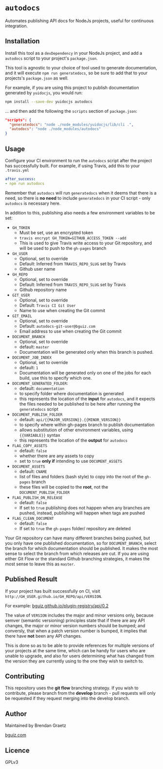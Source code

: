 # `autodocs`

Automates publishing API docs for NodeJs projects, useful for continuous integration.

## Installation

Install this tool as a `devDependency` in your NodeJs project,
and add a `autodocs` script to your project's `package.json`.

This tool is agnostic to your choice of tool used to generate documentation,
and it will execute `npm run generatedocs`,
so be sure to add that to your projects's `package.json` as well.

For example, if you are using this project to publish documentation
generated by `yuidocjs`, you would run:

```bash
npm install --save-dev yuidocjs autodocs
```

... and then add the following the `scripts` section of `package.json`:

```json
"scripts": {
  "generatedocs": "node ./node_modules/yuidocjs/lib/cli .",
  "autodocs": "node ./node_modules/autodocs"
}
```

## Usage

Configure your CI environment to run the `autodocs` script
after the project has successfully built.
For example, if using Travis, add this to your `.travis.yml`

```yaml
after_success:
- npm run autodocs
```

Remember that `autodocs` will run `generatedocs` when it deems that there is a need,
so there is **no need** to include `generatedocs` in your CI script -
only `autodocs` is necessary here.

In addition to this, publishing also needs a few environment variables to be set:

- `GH_TOKEN`
  - Must be set, use an encrypted token
  - `travis encrypt GH_TOKEN=GITHUB_ACCESS_TOKEN --add`
  - This is used to give Travis write access to your Git repository,
    and will be used to push to the `gh-pages` branch
- `GH_USER`
  - Optional, set to override
  - Default: Inferred from `TRAVIS_REPO_SLUG` set by Travis
  - Github user name
- `GH_REPO`
  - Optional, set to override
  - Default: Inferred from `TRAVIS_REPO_SLUG` set by Travis
  - Github repository name
- `GIT_USER`
  - Optional, set to override
  - Default: `Travis CI Git User`
  - Name to use when creating the Git commit
- `GIT_EMAIL`
  - Optional, set to override
  - Default: `autodocs-git-user@bguiz.com`
  - Email address to use when creating the Git commit
- `DOCUMENT_BRANCH`
  - Optional, set to override
  - default: `master`
  - Documentation will be generated only when this branch is pushed.
- `DOCUMENT_JOB_INDEX`
  - Optional, set to override
  - default: `1`
  - Documentation will be generated only on one of the jobs
    for each build, use this to specify which one.
- `DOCUMENT_GENERATED_FOLDER`:
  - default: `documentation`
  - to specify folder where documentation is generated
  - this represents the location of the **input** for `autodocs`,
    and it expects the files needed to be published to be here after running the `generatedocs` script
- `DOCUMENT_PUBLISH_FOLDER`
  - default: `api/{{MAJOR_VERSION}}.{{MINOR_VERSION}}`
  - to specify where within gh-pages branch to publish documentation
  - allows substitution of other environment variables, using `{{VARIABLE}}` syntax
  - this represents the location of the **output** for `autodocs`
- `FLAG_COPY_ASSETS`
  - default: `false`
  - whether there are any assets to copy
  - set to `true` **only if** intending to use `DOCUMENT_ASSETS`
- `DOCUMENT_ASSETS`
  - default: `CNAME`
  - list of files and folders (bash style) to copy into the root of the `gh-pages` branch
  - these files will be copied to the **root**, not the `DOCUMENT_PUBLISH_FOLDER`
- `FLAG_PUBLISH_ON_RELEASE`
  - default: `false`
  - If set to `true` publishing does not happen when any branches are pushed,
    instead, publishing will happen when tags are pushed
- `FLAG_CLEAN_DOCUMENT`
  - default: `false`
  - If set to `true` the `gh-pages` folder/ repository are deleted

Your Git repository can have many different branches being pushed,
but you only have one published documentation,
so for `DOCUMENT_BRANCH`, select the branch for which documentation should be published.
It makes the most sense to select the branch from which releases are cut.
If you are using either Git Flow or the standard Github branching strategies,
it makes the most sense to leave this as `master`.

## Published Result

If your project has built successfully on CI,
visit `http://GH_USER.github.io/GH_REPO/api/VERSION`.

For example: [bguiz.github.io/plugin-registry/api/0.2](http://bguiz.github.io/plugin-registry/api/0.2/)

The value of `VERSION` includes the major and minor versions only,
because semver (semantic versioning) principles state that
if there are any API changes, the major or minor version numbers should be bumped;
and conversly, that when a patch version number is bumped,
it implies that there have **not** been any API changes.

This is done so as to be able to provide references for multiple versions
of your projects at the same time,
which can be handy for users who are unable to upgrade,
and also for users determining what has changed from the version
they are currently using to the one they wish to switch to.

## Contributing

This repository uses the **git flow** branching strategy.
If you wish to contribute, please branch from the **develop** branch -
pull requests will only be requested if they request merging into the develop branch.

## Author

Maintained by Brendan Graetz

[bguiz.com](http://bguiz.com/)

## Licence

GPLv3
